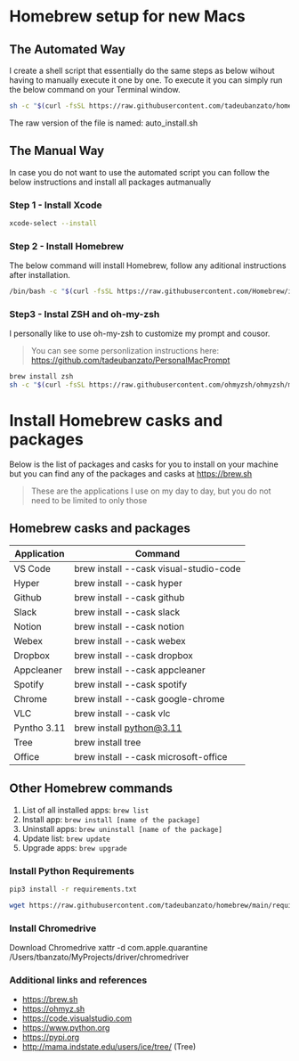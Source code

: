 # Homebrew setup for new Macs
## The Automated Way
I create a shell script that essentially do the same steps as below wihout having to manually execute it one by one.
To execute it you can simply run the below command on your Terminal window.
```bash
sh -c "$(curl -fsSL https://raw.githubusercontent.com/tadeubanzato/homebrew/main/auto_install.sh)"
```
The raw version of the file is named: auto_install.sh

## The Manual Way
In case you do not want to use the automated script you can follow the below instructions and install all packages autmanually
### Step 1 - Install Xcode
```bash
xcode-select --install
```
### Step 2 - Install Homebrew
The below command will install Homebrew, follow any aditional instructions after installation.
```bash
/bin/bash -c "$(curl -fsSL https://raw.githubusercontent.com/Homebrew/install/HEAD/install.sh)"
```

### Step3 - Instal ZSH and oh-my-zsh
I personally like to use oh-my-zsh to customize my prompt and cousor.
> You can see some personlization instructions here: https://github.com/tadeubanzato/PersonalMacPrompt
```bash
brew install zsh
sh -c "$(curl -fsSL https://raw.githubusercontent.com/ohmyzsh/ohmyzsh/master/tools/install.sh)"
```

# Install Homebrew casks and packages
Below is the list of packages and casks for you to install on your machine but you can find any of the packages and casks at https://brew.sh
> These are the applications I use on my day to day, but you do not need to be limited to only those

## Homebrew casks and packages
| Application  | Command  |
| ------------ | ------------ |
| VS Code  | brew install --cask visual-studio-code  |
| Hyper  | brew install --cask hyper  |
| Github  | brew install --cask github  |
| Slack  | brew install --cask slack  |
| Notion  |  brew install --cask notion |
| Webex  |  brew install --cask webex |
| Dropbox  |  brew install --cask dropbox |
| Appcleaner  |  brew install --cask appcleaner |
| Spotify  |  brew install --cask spotify |
| Chrome  |  brew install --cask google-chrome |
| VLC  |  brew install --cask vlc |
| Pyntho 3.11  |  brew install python@3.11 |
| Tree  | brew install tree |
| Office  | brew install --cask microsoft-office |

## Other Homebrew commands
1. List of all installed apps: `brew list`
2. Install app: `brew install [name of the package]`
3. Uninstall apps: `brew uninstall [name of the package]`
4. Update list: `brew update`
5. Upgrade apps: `brew upgrade`

### Install Python Requirements
```bash
pip3 install -r requirements.txt
```
```bash
wget https://raw.githubusercontent.com/tadeubanzato/homebrew/main/requirements.txt
```

### Install Chromedrive
Download Chromedrive
xattr -d com.apple.quarantine /Users/tbanzato/MyProjects/driver/chromedriver

### Additional links and references
- https://brew.sh
- https://ohmyz.sh
- https://code.visualstudio.com
- https://www.python.org
- https://pypi.org
- http://mama.indstate.edu/users/ice/tree/ (Tree)